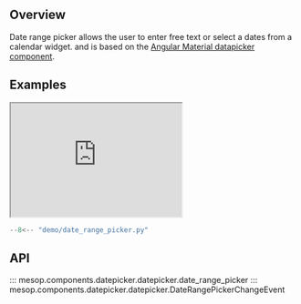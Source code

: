 ## Overview

Date range picker allows the user to enter free text or select a dates from a calendar widget.
and is based on the [Angular Material datapicker component](https://material.angular.io/components/datepicker/overview).

## Examples

<iframe class="component-demo" src="https://google.github.io/mesop/demo/?demo=date_range_picker" style="height: 200px"></iframe>

```python
--8<-- "demo/date_range_picker.py"
```

## API

::: mesop.components.datepicker.datepicker.date_range_picker
::: mesop.components.datepicker.datepicker.DateRangePickerChangeEvent
